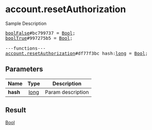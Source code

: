 # account.resetAuthorization

Sample Description

<pre>
<a href="../constructor/boolFalse.md">boolFalse</a>#bc799737 = <a href="../type/Bool.md">Bool</a>;
<a href="../constructor/boolTrue.md">boolTrue</a>#997275b5 = <a href="../type/Bool.md">Bool</a>;

---functions---
<a href="../method/account.resetAuthorization.md">account.resetAuthorization</a>#df77f3bc hash:<a href="../type/long.md">long</a> = <a href="../type/Bool.md">Bool</a>;</pre>
## Parameters

| Name | Type | Description |
|------|:----:|-------------|
| **hash** | <a href="../type/long.md">long</a> | Param description |

## Result

<a href="../type/Bool.md">Bool</a>

